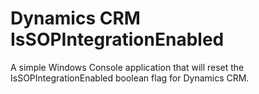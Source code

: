 # Dynamics CRM IsSOPIntegrationEnabled
A simple Windows Console application that will reset the IsSOPIntegrationEnabled boolean flag for Dynamics CRM.
